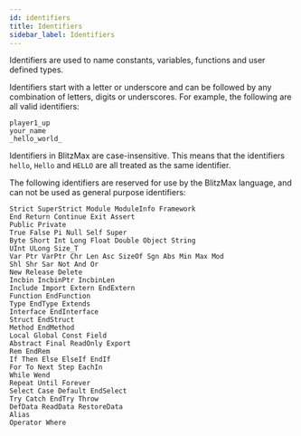 ```yaml
---
id: identifiers
title: Identifiers
sidebar_label: Identifiers
---
```


Identifiers are used to name constants, variables, functions and user defined types.

Identifiers start with a letter or underscore and can be followed by any combination of letters,
digits or underscores. For example, the following are all valid identifiers:

```blitzmax
player1_up
your_name
_hello_world_
```
Identifiers in BlitzMax are case-insensitive. This means that the identifiers `hello`, `Hello`
and `HELLO` are all treated as the same identifier.

The following identifiers are reserved for use by the BlitzMax language, and can not be used as general
purpose identifiers:

    Strict SuperStrict Module ModuleInfo Framework
    End Return Continue Exit Assert
    Public Private
    True False Pi Null Self Super
    Byte Short Int Long Float Double Object String
    UInt ULong Size_T
    Var Ptr VarPtr Chr Len Asc SizeOf Sgn Abs Min Max Mod
    Shl Shr Sar Not And Or
    New Release Delete
    Incbin IncbinPtr IncbinLen
    Include Import Extern EndExtern
    Function EndFunction
    Type EndType Extends
    Interface EndInterface
    Struct EndStruct
    Method EndMethod
    Local Global Const Field
    Abstract Final ReadOnly Export
    Rem EndRem
    If Then Else ElseIf EndIf
    For To Next Step EachIn
    While Wend
    Repeat Until Forever
    Select Case Default EndSelect
    Try Catch EndTry Throw
    DefData ReadData RestoreData
    Alias
    Operator Where
